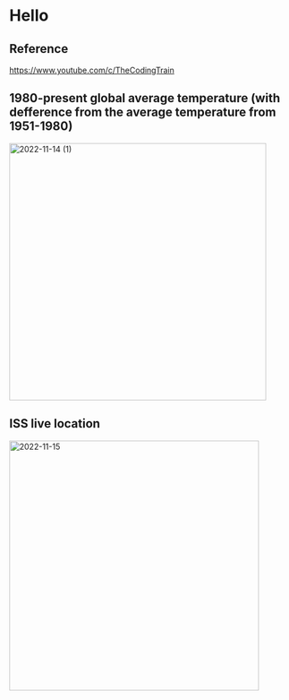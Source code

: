#  Hello

## Reference 
https://www.youtube.com/c/TheCodingTrain

## 1980-present global average temperature (with defference from the average temperature from 1951-1980)
<img width="459" alt="2022-11-14 (1)" src="https://user-images.githubusercontent.com/112356734/202068491-200185a5-2dd9-4d0f-88ba-26b4738d43e4.png">


## ISS live location
<img width="446" alt="2022-11-15" src="https://user-images.githubusercontent.com/112356734/202068353-86779a4b-ba5e-40b6-80d2-2beff2c20f70.png">

